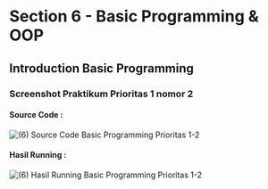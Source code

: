 # Section 6 - Basic Programming & OOP
## Introduction Basic Programming
### Screenshot Praktikum Prioritas 1 nomor 2
#### Source Code :
![(6) Source Code Basic Programming Prioritas 1-2](https://user-images.githubusercontent.com/95559118/224494508-c3cc0371-4e70-47ec-a1cd-6b9385a9368f.png) <br>
#### Hasil Running :
![(6) Hasil Running Basic Programming Prioritas 1-2](https://user-images.githubusercontent.com/95559118/224494586-ae44741f-fe5b-4a3e-8d33-fd7b4eb35fa3.png)

